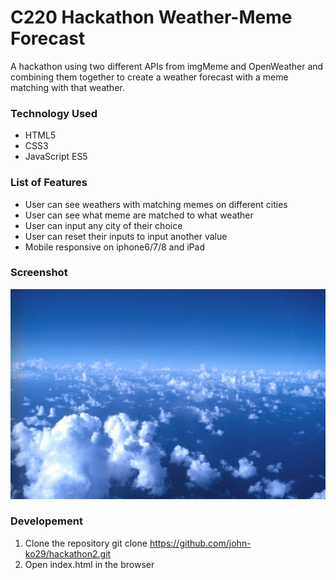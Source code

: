 # C220 Hackathon Weather-Meme Forecast

A hackathon using two different APIs from imgMeme and OpenWeather and combining them together to create a weather forecast with a meme matching with that weather.

### Technology Used
* HTML5
* CSS3
* JavaScript ES5

### List of Features
* User can see weathers with matching memes on different cities
* User can see what meme are matched to what weather
* User can input any city of their choice
* User can reset their inputs to input another value
* Mobile responsive on iphone6/7/8 and iPad

### Screenshot
![Image of Meme Forecast](./image/weather-background.jpg)

### Developement
1. Clone the repository
  git clone https://github.com/john-ko29/hackathon2.git
1. Open index.html in the browser
